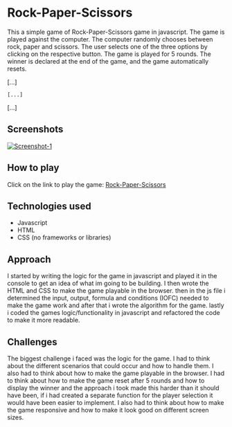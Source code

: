 # Rock-Paper-Scissors

This a simple game of Rock-Paper-Scissors game in javascript. The game is played against the computer. The computer randomly chooses between rock, paper and scissors. The user selects one of the three options by clicking on the respective button. The game is played for 5 rounds. The winner is declared at the end of the game, and the game automatically resets.


[...]
    
    [...]

[...]


## Screenshots

[![Screenshot-1](rpss.png)](rpss.png)

## How to play

Click on the link to play the game: [Rock-Paper-Scissors](https://mosmn.github.io/Rock-Paper-Scissors/)

## Technologies used

- Javascript
- HTML
- CSS
(no frameworks or libraries)
## Approach

I started by writing the logic for the game in javascript and played it in the console to get an idea of what im going to be building. I then wrote the HTML and CSS to make the game playable in the browser. then in the js file i determined the input, output, formula and conditions (IOFC) needed to make the game work and after that i wrote the algorithm for the game. lastly i coded the games logic/functionality in javascript and refactored the code to make it more readable.

## Challenges

The biggest challenge i faced was the logic for the game. I had to think about the different scenarios that could occur and how to handle them. I also had to think about how to make the game playable in the browser. I had to think about how to make the game reset after 5 rounds and how to display the winner and the approach i took made this harder than it should have been, if i had created a separate function for the player selection it would have been easier to implement. I also had to think about how to make the game responsive and how to make it look good on different screen sizes.
